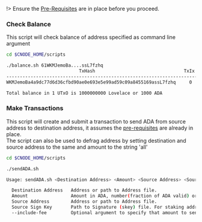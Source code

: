 !> Ensure the [Pre-Requisites](../basics.md#pre-requisites) are in place before you proceed.

### Check Balance

This script will check balance of address specified as command line argument

``` bash
cd $CNODE_HOME/scripts

./balance.sh 61WKMJemoBa....ssL7fzhq
                           TxHash                                 TxIx        Lovelace
----------------------------------------------------------------------------------------
WKMJemoBa4a9dc77d6d36cfbd90ae0e693e5e99ad59c09a8455169assL7fzhq     0        1000000000

Total balance in 1 UTxO is 1000000000 Lovelace or 1000 ADA
```

### Make Transactions

This script will create and submit a transaction to send ADA from source address to destination address, it assumes the [pre-requisites](Common.md#dependencies-and-folder-structure-setup) are already in place.  
The script can also be used to defrag address by setting destination and source address to the same and amount to the string 'all'

``` bash
cd $CNODE_HOME/scripts

./sendADA.sh

Usage: sendADA.sh <Destination Address> <Amount> <Source Address> <Source Sign Key> [--include-fee]

  Destination Address   Address or path to Address file.
  Amount                Amount in ADA, number(fraction of ADA valid) or the string 'all'.
  Source Address        Address or path to Address file.
  Source Sign Key       Path to Signature (skey) file. For staking address payment skey is to be used.
  --include-fee         Optional argument to specify that amount to send should be reduced by fee instead of payed by sender.
```
